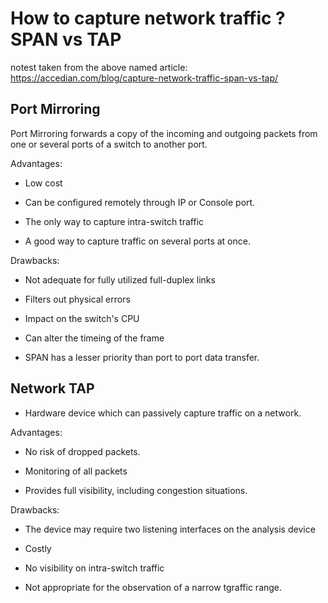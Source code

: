 # How to capture network traffic ? SPAN vs TAP

notest taken from the above named article: <https://accedian.com/blog/capture-network-traffic-span-vs-tap/>

## Port Mirroring

Port Mirroring forwards a copy of the incoming and outgoing packets from one or several ports of a switch to another port.

Advantages:

- Low cost

- Can be configured remotely through IP or Console port.

- The only way to capture intra-switch traffic

- A good way to capture traffic on several ports at once.

Drawbacks:

- Not adequate for fully utilized full-duplex links

- Filters out physical errors

- Impact on the switch's CPU

- Can alter the timeing of the frame

- SPAN has a lesser priority than port to port data transfer. 

## Network TAP

- Hardware device which can passively capture traffic on a network.

Advantages:

- No risk of dropped packets.

- Monitoring of all packets

- Provides full visibility, including congestion situations.

Drawbacks:

- The device may require two listening interfaces on the analysis device

- Costly

- No visibility on intra-switch traffic

- Not appropriate for the observation of a narrow tgraffic range.  